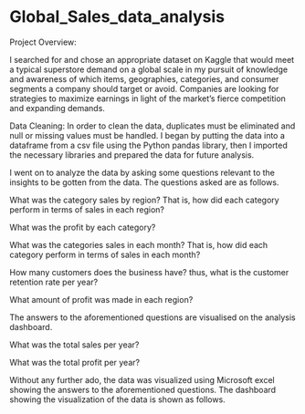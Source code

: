 # Global_Sales_data_analysis

Project Overview:

I searched for and chose an appropriate dataset on Kaggle that would meet a typical superstore demand on a global scale in my pursuit of knowledge and awareness of which items, geographies, categories, and consumer segments a company should target or avoid. Companies are looking for strategies to maximize earnings in light of the market’s fierce competition and expanding demands.

Data Cleaning:
In order to clean the data, duplicates must be eliminated and null or missing values must be handled. I began by putting the data into a dataframe from a csv file using the Python pandas library, then I imported the necessary libraries and prepared the data for future analysis.

I went on to analyze the data by asking some questions relevant to the insights to be gotten from the data. The questions asked are as follows.

What was the category sales by region? That is, how did each category perform in terms of sales in each region?

What was the profit by each category?

What was the categories sales in each month? That is, how did each category perform in terms of sales in each month?

How many customers does the business have? thus, what is the customer retention rate per year?

What amount of profit was made in each region?

The answers to the aforementioned questions are visualised on the analysis dashboard.

What was the total sales per year?

What was the total profit per year?

Without any further ado, the data was visualized using Microsoft excel showing the answers to the aforementioned questions. The dashboard showing the visualization of the data is shown as follows.
